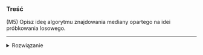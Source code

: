 ### Treść
(M5)
Opisz ideę algorytmu znajdowania mediany opartego na idei próbkowania losowego.

------
<details><summary>Rozwiązanie</summary>
<p>
    
